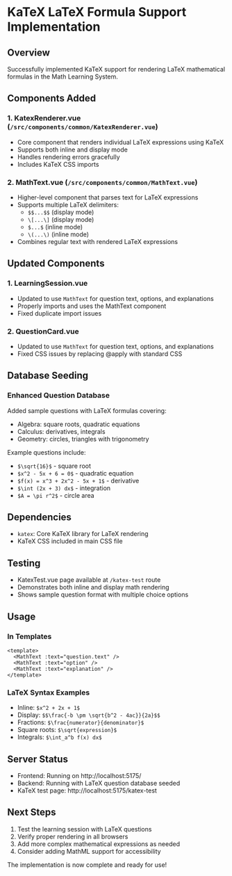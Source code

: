 # KaTeX LaTeX Formula Support Implementation

## Overview
Successfully implemented KaTeX support for rendering LaTeX mathematical formulas in the Math Learning System.

## Components Added

### 1. KatexRenderer.vue (`/src/components/common/KatexRenderer.vue`)
- Core component that renders individual LaTeX expressions using KaTeX
- Supports both inline and display mode
- Handles rendering errors gracefully
- Includes KaTeX CSS imports

### 2. MathText.vue (`/src/components/common/MathText.vue`)
- Higher-level component that parses text for LaTeX expressions
- Supports multiple LaTeX delimiters:
  - `$$...$$` (display mode)
  - `\[...\]` (display mode)
  - `$...$` (inline mode)
  - `\(...\)` (inline mode)
- Combines regular text with rendered LaTeX expressions

## Updated Components

### 1. LearningSession.vue
- Updated to use `MathText` for question text, options, and explanations
- Properly imports and uses the MathText component
- Fixed duplicate import issues

### 2. QuestionCard.vue
- Updated to use `MathText` for question text, options, and explanations
- Fixed CSS issues by replacing @apply with standard CSS

## Database Seeding

### Enhanced Question Database
Added sample questions with LaTeX formulas covering:
- Algebra: square roots, quadratic equations
- Calculus: derivatives, integrals
- Geometry: circles, triangles with trigonometry

Example questions include:
- `$\sqrt{16}$` - square root
- `$x^2 - 5x + 6 = 0$` - quadratic equation
- `$f(x) = x^3 + 2x^2 - 5x + 1$` - derivative
- `$\int (2x + 3) dx$` - integration
- `$A = \pi r^2$` - circle area

## Dependencies
- `katex`: Core KaTeX library for LaTeX rendering
- KaTeX CSS included in main CSS file

## Testing
- KatexTest.vue page available at `/katex-test` route
- Demonstrates both inline and display math rendering
- Shows sample question format with multiple choice options

## Usage

### In Templates
```vue
<template>
  <MathText :text="question.text" />
  <MathText :text="option" />
  <MathText :text="explanation" />
</template>
```

### LaTeX Syntax Examples
- Inline: `$x^2 + 2x + 1$`
- Display: `$$\frac{-b \pm \sqrt{b^2 - 4ac}}{2a}$$`
- Fractions: `$\frac{numerator}{denominator}$`
- Square roots: `$\sqrt{expression}$`
- Integrals: `$\int_a^b f(x) dx$`

## Server Status
- Frontend: Running on http://localhost:5175/
- Backend: Running with LaTeX question database seeded
- KaTeX test page: http://localhost:5175/katex-test

## Next Steps
1. Test the learning session with LaTeX questions
2. Verify proper rendering in all browsers
3. Add more complex mathematical expressions as needed
4. Consider adding MathML support for accessibility

The implementation is now complete and ready for use!
